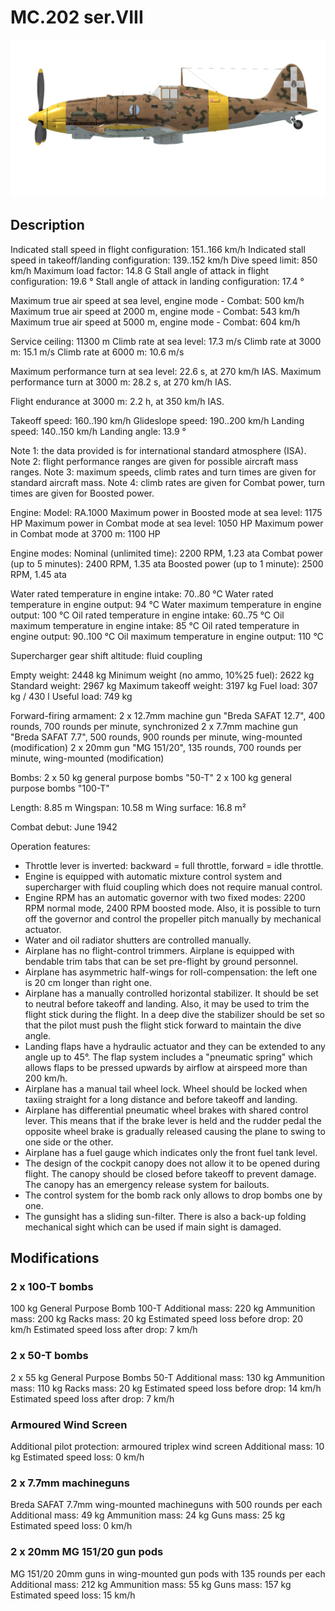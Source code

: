 ﻿# MC.202 ser.VIII

![mc202s8](../images/mc202s8.png)

## Description

Indicated stall speed in flight configuration: 151..166 km/h
Indicated stall speed in takeoff/landing configuration: 139..152 km/h
Dive speed limit: 850 km/h
Maximum load factor: 14.8 G
Stall angle of attack in flight configuration: 19.6 °
Stall angle of attack in landing configuration: 17.4 °

Maximum true air speed at sea level, engine mode - Combat: 500 km/h
Maximum true air speed at 2000 m, engine mode - Combat: 543 km/h
Maximum true air speed at 5000 m, engine mode - Combat: 604 km/h

Service ceiling: 11300 m
Climb rate at sea level: 17.3 m/s
Climb rate at 3000 m: 15.1 m/s
Climb rate at 6000 m: 10.6 m/s

Maximum performance turn at sea level: 22.6 s, at 270 km/h IAS.
Maximum performance turn at 3000 m: 28.2 s, at 270 km/h IAS.

Flight endurance at 3000 m: 2.2 h, at 350 km/h IAS.

Takeoff speed: 160..190 km/h
Glideslope speed: 190..200 km/h
Landing speed: 140..150 km/h
Landing angle: 13.9 °

Note 1: the data provided is for international standard atmosphere (ISA).
Note 2: flight performance ranges are given for possible aircraft mass ranges.
Note 3: maximum speeds, climb rates and turn times are given for standard aircraft mass.
Note 4: climb rates are given for Combat power, turn times are given for Boosted power.

Engine:
Model: RA.1000
Maximum power in Boosted mode at sea level: 1175 HP
Maximum power in Combat mode at sea level: 1050 HP
Maximum power in Combat mode at 3700 m: 1100 HP

Engine modes:
Nominal (unlimited time): 2200 RPM, 1.23 ata
Combat power (up to 5 minutes): 2400 RPM, 1.35 ata
Boosted power (up to 1 minute): 2500 RPM, 1.45 ata

Water rated temperature in engine intake: 70..80 °C
Water rated temperature in engine output: 94 °C
Water maximum temperature in engine output: 100 °C
Oil rated temperature in engine intake: 60..75 °C
Oil maximum temperature in engine intake: 85 °C
Oil rated temperature in engine output: 90..100 °C
Oil maximum temperature in engine output: 110 °C

Supercharger gear shift altitude: fluid coupling 

Empty weight: 2448 kg
Minimum weight (no ammo, 10%25 fuel): 2622 kg
Standard weight: 2967 kg
Maximum takeoff weight: 3197 kg
Fuel load: 307 kg / 430 l
Useful load: 749 kg

Forward-firing armament:
2 x 12.7mm machine gun "Breda SAFAT 12.7", 400 rounds, 700 rounds per minute, synchronized
2 x 7.7mm machine gun "Breda SAFAT 7.7", 500 rounds, 900 rounds per minute, wing-mounted (modification)
2 x 20mm gun "MG 151/20", 135 rounds, 700 rounds per minute, wing-mounted (modification)

Bombs:
2 x 50 kg general purpose bombs "50-T"
2 x 100 kg general purpose bombs "100-T"

Length: 8.85 m
Wingspan: 10.58 m
Wing surface: 16.8 m²

Combat debut: June 1942

Operation features:
- Throttle lever is inverted: backward = full throttle, forward = idle throttle.
- Engine is equipped with automatic mixture control system and supercharger with fluid coupling which does not require manual control.
- Engine RPM has an automatic governor with two fixed modes: 2200 RPM normal mode, 2400 RPM boosted mode. Also, it is possible to turn off the governor and control the propeller pitch manually by mechanical actuator.
- Water and oil radiator shutters are controlled manually.
- Airplane has no flight-control trimmers. Airplane is equipped with bendable trim tabs that can be set pre-flight by ground personnel.
- Airplane has asymmetric half-wings for roll-compensation: the left one is 20 cm longer than right one.
- Airplane has a manually controlled horizontal stabilizer. It should be set to neutral before takeoff and landing. Also, it may be used to trim the flight stick during the flight. In a deep dive the stabilizer should be set so that the pilot must push the flight stick forward to maintain the dive angle.
- Landing flaps have a hydraulic actuator and they can be extended to any angle up to 45°. The flap system includes a "pneumatic spring" which allows flaps to be pressed upwards by airflow at airspeed more than 200 km/h.
- Airplane has a manual tail wheel lock. Wheel should be locked when taxiing straight for a long distance and before takeoff and landing.
- Airplane has differential pneumatic wheel brakes with shared control lever. This means that if the brake lever is held and the rudder pedal the opposite wheel brake is gradually released causing the plane to swing to one side or the other.
- Airplane has a fuel gauge which indicates only the front fuel tank level.
- The design of the cockpit canopy does not allow it to be opened during flight. The canopy should be closed before takeoff to prevent damage. The canopy has an emergency release system for bailouts.
- The control system for the bomb rack only allows to drop bombs one by one.
- The gunsight has a sliding sun-filter. There is also a back-up folding mechanical sight which can be used if main sight is damaged.

## Modifications


### 2 x 100-T bombs

100 kg General Purpose Bomb 100-T
Additional mass: 220 kg
Ammunition mass: 200 kg
Racks mass: 20 kg
Estimated speed loss before drop: 20 km/h
Estimated speed loss after drop: 7 km/h

### 2 x 50-T bombs

2 x 55 kg General Purpose Bombs 50-T
Additional mass: 130 kg
Ammunition mass: 110 kg
Racks mass: 20 kg
Estimated speed loss before drop: 14 km/h
Estimated speed loss after drop: 7 km/h

### Armoured Wind Screen

Additional pilot protection: armoured triplex wind screen
Additional mass: 10 kg
Estimated speed loss: 0 km/h

### 2 x 7.7mm machineguns

Breda SAFAT 7.7mm wing-mounted machineguns with 500 rounds per each
Additional mass: 49 kg
Ammunition mass: 24 kg
Guns mass: 25 kg
Estimated speed loss: 0 km/h

### 2 x 20mm MG 151/20 gun pods

MG 151/20 20mm guns in wing-mounted gun pods with 135 rounds per each
Additional mass: 212 kg
Ammunition mass: 55 kg
Guns mass: 157 kg
Estimated speed loss: 15 km/h